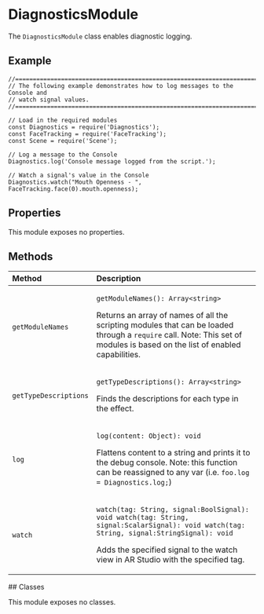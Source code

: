 # DiagnosticsModule

The `DiagnosticsModule` class enables diagnostic logging.

## Example

```text
//==============================================================================
// The following example demonstrates how to log messages to the Console and
// watch signal values.
//==============================================================================

// Load in the required modules
const Diagnostics = require('Diagnostics');
const FaceTracking = require('FaceTracking');
const Scene = require('Scene');

// Log a message to the Console
Diagnostics.log('Console message logged from the script.');

// Watch a signal's value in the Console
Diagnostics.watch("Mouth Openness - ", FaceTracking.face(0).mouth.openness);
```

## Properties

This module exposes no properties.

## Methods

<table>
  <thead>
    <tr>
      <th style="text-align:left">Method</th>
      <th style="text-align:left">Description</th>
    </tr>
  </thead>
  <tbody>
    <tr>
      <td style="text-align:left"><code>getModuleNames</code>
      </td>
      <td style="text-align:left">
        <p><code>getModuleNames(): Array&lt;string&gt;</code>
        </p>
        <p>Returns an array of names of all the scripting modules that can be loaded
          through a <code>require</code> call. Note: This set of modules is based on
          the list of enabled capabilities.</p>
      </td>
    </tr>
    <tr>
      <td style="text-align:left"><code>getTypeDescriptions</code>
      </td>
      <td style="text-align:left">
        <p><code>getTypeDescriptions(): Array&lt;string&gt;</code>
        </p>
        <p>Finds the descriptions for each type in the effect.</p>
      </td>
    </tr>
    <tr>
      <td style="text-align:left"><code>log</code>
      </td>
      <td style="text-align:left">
        <p><code>log(content: Object): void</code>
        </p>
        <p>Flattens content to a string and prints it to the debug console. Note:
          this function can be reassigned to any var (i.e. <code>foo.log = Diagnostics.log;</code>)</p>
      </td>
    </tr>
    <tr>
      <td style="text-align:left"><code>watch</code>
      </td>
      <td style="text-align:left">
        <p><code>watch(tag: String, signal:BoolSignal): void watch(tag: String, signal:ScalarSignal): void watch(tag: String, signal:StringSignal): void</code>
        </p>
        <p>Adds the specified signal to the watch view in AR Studio with the specified
          tag.</p>
      </td>
    </tr>
  </tbody>
</table>## Classes

This module exposes no classes.

